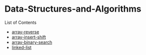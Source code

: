 # Data-Structures-and-Algorithms


List of Contents  
- [array-reverse](./array-reverse/README.md)
- [array-insert-shift](./array-insert-shift/README.md)
- [array-binary-search](./array-binary-search/)
 - [linked-list](./Linked_List/README.md)
 
